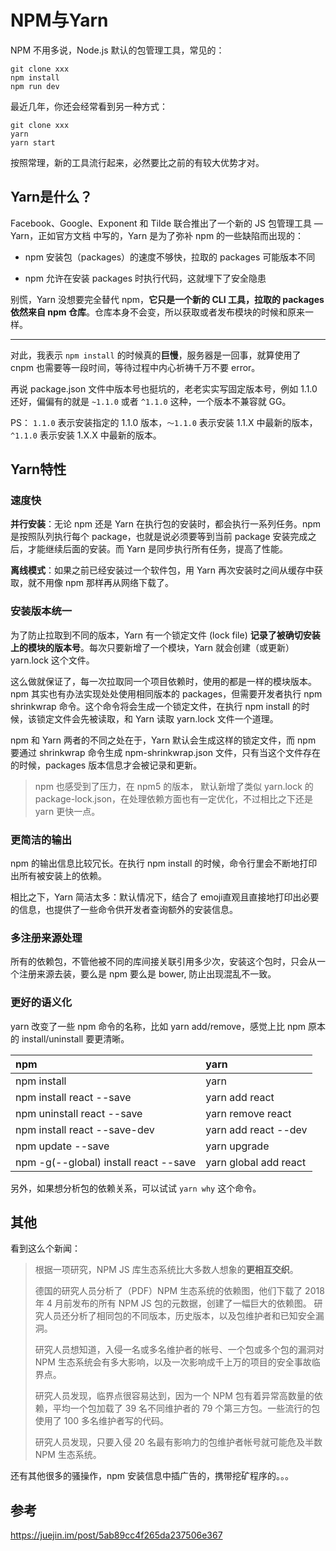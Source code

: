 # NPM与Yarn

NPM 不用多说，Node.js 默认的包管理工具，常见的：

``` shell
git clone xxx
npm install
npm run dev
```

最近几年，你还会经常看到另一种方式：

``` shell
git clone xxx
yarn
yarn start
```

按照常理，新的工具流行起来，必然要比之前的有较大优势才对。

## Yarn是什么？

Facebook、Google、Exponent 和 Tilde 联合推出了一个新的 JS 包管理工具 — Yarn，正如官方文档 中写的，Yarn 是为了弥补 npm 的一些缺陷而出现的： 

- npm 安装包（packages）的速度不够快，拉取的 packages 可能版本不同

- npm 允许在安装 packages 时执行代码，这就埋下了安全隐患

别慌，Yarn 没想要完全替代 npm，**它只是一个新的 CLI 工具，拉取的 packages 依然来自 npm 仓库**。仓库本身不会变，所以获取或者发布模块的时候和原来一样。

---

对此，我表示  `npm install` 的时候真的**巨慢**，服务器是一回事，就算使用了 cnpm 也需要等一段时间，等待过程中内心祈祷千万不要 error。

再说 package.json 文件中版本号也挺坑的，老老实实写固定版本号，例如  1.1.0 还好，偏偏有的就是 `~1.1.0` 或者 `^1.1.0` 这种，一个版本不兼容就 GG。

PS： `1.1.0` 表示安装指定的 1.1.0 版本，`～1.1.0` 表示安装 1.1.X 中最新的版本，`^1.1.0` 表示安装 1.X.X 中最新的版本。

## Yarn特性

### 速度快

**并行安装**：无论 npm 还是 Yarn 在执行包的安装时，都会执行一系列任务。npm 是按照队列执行每个 package，也就是说必须要等到当前 package 安装完成之后，才能继续后面的安装。而 Yarn 是同步执行所有任务，提高了性能。

**离线模式**：如果之前已经安装过一个软件包，用 Yarn 再次安装时之间从缓存中获取，就不用像 npm 那样再从网络下载了。

### 安装版本统一

为了防止拉取到不同的版本，Yarn 有一个锁定文件 (lock file) **记录了被确切安装上的模块的版本号**。每次只要新增了一个模块，Yarn 就会创建（或更新）yarn.lock 这个文件。

这么做就保证了，每一次拉取同一个项目依赖时，使用的都是一样的模块版本。npm 其实也有办法实现处处使用相同版本的 packages，但需要开发者执行 npm shrinkwrap 命令。这个命令将会生成一个锁定文件，在执行 npm install 的时候，该锁定文件会先被读取，和 Yarn 读取 yarn.lock 文件一个道理。

npm 和 Yarn 两者的不同之处在于，Yarn 默认会生成这样的锁定文件，而 npm 要通过 shrinkwrap 命令生成 npm-shrinkwrap.json 文件，只有当这个文件存在的时候，packages 版本信息才会被记录和更新。

> npm 也感受到了压力，在 npm5 的版本， 默认新增了类似 yarn.lock 的 package-lock.json，在处理依赖方面也有一定优化，不过相比之下还是 yarn 更快一点。

### 更简洁的输出

 npm 的输出信息比较冗长。在执行 npm install 的时候，命令行里会不断地打印出所有被安装上的依赖。

相比之下，Yarn 简洁太多：默认情况下，结合了 emoji直观且直接地打印出必要的信息，也提供了一些命令供开发者查询额外的安装信息。 

###  多注册来源处理 

 所有的依赖包，不管他被不同的库间接关联引用多少次，安装这个包时，只会从一个注册来源去装，要么是 npm 要么是 bower, 防止出现混乱不一致。 

### 更好的语义化 

  yarn 改变了一些 npm 命令的名称，比如  yarn add/remove，感觉上比 npm 原本的 install/uninstall 要更清晰。 

| npm                                   | yarn                  |
| :------------------------------------ | :-------------------- |
| npm install                           | yarn                  |
| npm install react --save              | yarn add react        |
| npm uninstall react --save            | yarn remove react     |
| npm install react --save-dev          | yarn add react --dev  |
| npm update --save                     | yarn upgrade          |
| npm -g(--global) install react --save | yarn global add react |

另外，如果想分析包的依赖关系，可以试试 `yarn why` 这个命令。

## 其他

看到这么个新闻：

> 根据一项研究，NPM JS 库生态系统比大多数人想象的**更相互交织**。
>
> 德国的研究人员分析了（PDF）NPM 生态系统的依赖图，他们下载了 2018 年 4 月前发布的所有 NPM JS 包的元数据，创建了一幅巨大的依赖图。
> 研究人员还分析了相同包的不同版本，历史版本，以及包维护者和已知安全漏洞。
>
> 研究人员想知道，入侵一名或多名维护者的帐号、一个包或多个包的漏洞对 NPM 生态系统会有多大影响，以及一次影响成千上万的项目的安全事故临界点。
>
> 研究人员发现，临界点很容易达到，因为一个 NPM 包有着异常高数量的依赖，平均一个包加载了 39 名不同维护者的 79 个第三方包。一些流行的包使用了 100 多名维护者写的代码。
>
> 研究人员发现，只要入侵 20 名最有影响力的包维护者帐号就可能危及半数 NPM 生态系统。

还有其他很多的骚操作，npm 安装信息中插广告的，携带挖矿程序的。。。

## 参考

https://juejin.im/post/5ab89cc4f265da237506e367